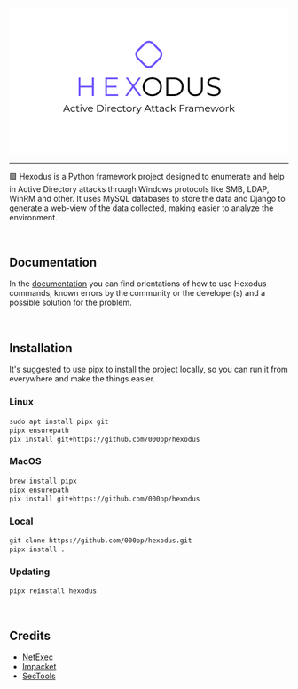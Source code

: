 <p align="center">
    <picture>
        <img src="img/logo_background_white.png">
    </picture>
</p>

<hr/>

🟪 Hexodus is a Python framework project designed to enumerate and help in Active Directory attacks through Windows protocols like SMB, LDAP, WinRM and other. It uses MySQL databases to store the data and Django to generate a web-view of the data collected, making easier to analyze the environment.

<br>

## Documentation
In the [documentation](https://github.com/000pp/hexodus/wiki) you can find orientations of how to use Hexodus commands, known errors by the community or the developer(s) and a possible solution for the problem.

<br>

## Installation
It's suggested to use [pipx](https://github.com/pypa/pipx) to install the project locally, so you can run it from everywhere and make the things easier.

### Linux
```
sudo apt install pipx git
pipx ensurepath
pix install git+https://github.com/000pp/hexodus
```

### MacOS
```
brew install pipx
pipx ensurepath
pix install git+https://github.com/000pp/hexodus
```

### Local
```
git clone https://github.com/000pp/hexodus.git
pipx install .
```

### Updating
```
pipx reinstall hexodus
```

<br>

## Credits
- [NetExec](https://github.com/Pennyw0rth/NetExec)
- [Impacket](https://github.com/fortra/impacket)
- [SecTools](https://github.com/p0dalirius/sectools)
